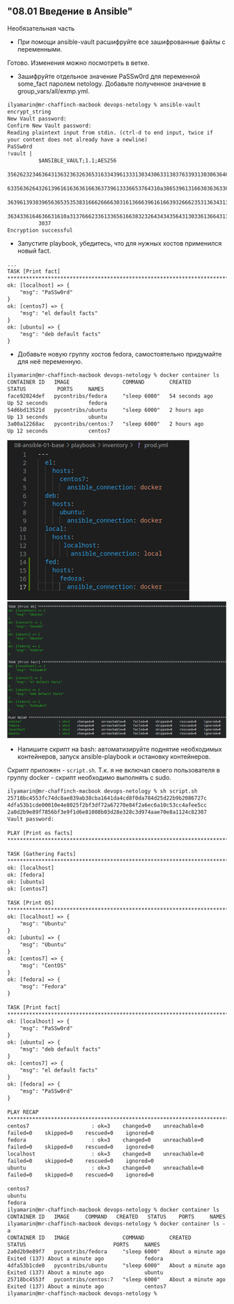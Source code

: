 ## "08.01 Введение в Ansible"

Необязательная часть
* При помощи ansible-vault расшифруйте все зашифрованные файлы с переменными.

Готово. Изменения можно посмотреть в ветке.

* Зашифруйте отдельное значение PaSSw0rd для переменной some_fact паролем netology. Добавьте полученное значение в group_vars/all/exmp.yml.
```shell
ilyamarin@mr-chaffinch-macbook devops-netology % ansible-vault encrypt_string
New Vault password: 
Confirm New Vault password: 
Reading plaintext input from stdin. (ctrl-d to end input, twice if your content does not already have a newline)
PaSSw0rd
!vault |
          $ANSIBLE_VAULT;1.1;AES256
          35626232346364313632363263653163343961333130343063313837633931303063646163373235
          6335636264326139616163636166363739613336653764310a386539613166303636336165303064
          36396139383965636535353831666266663031613666396161663932666235313634313066326631
          3634336164636631610a313766623361336561663832326434343564313033613664313737396436
          3037
Encryption successful
```

* Запустите playbook, убедитесь, что для нужных хостов применился новый fact.
```shell
...
TASK [Print fact] *****************************************************************************************************************************************************
ok: [localhost] => {
    "msg": "PaSSw0rd"
}
ok: [centos7] => {
    "msg": "el default facts"
}
ok: [ubuntu] => {
    "msg": "deb default facts"
}
```

* Добавьте новую группу хостов fedora, самостоятельно придумайте для неё переменную.
```shell
ilyamarin@mr-chaffinch-macbook devops-netology % docker container ls
CONTAINER ID   IMAGE                 COMMAND        CREATED          STATUS          PORTS     NAMES
face92024def   pycontribs/fedora     "sleep 6000"   54 seconds ago   Up 52 seconds             fedora
54d6bd13521d   pycontribs/ubuntu     "sleep 6000"   2 hours ago      Up 13 seconds             ubuntu
3a00a12268ac   pycontribs/centos:7   "sleep 6000"   2 hours ago      Up 12 seconds             centos7
```
![vs_code_prod.yml](screeshots/img.png)  
![result](screeshots/img_1.png)

* Напишите скрипт на bash: автоматизируйте поднятие необходимых контейнеров, запуск ansible-playbook и остановку контейнеров.

Скрипт приложен - ``script.sh``.  Т.к. я не включал своего пользователя в группу docker - скрипт необходимо выполнять с sudo.
```shell
ilyamarin@mr-chaffinch-macbook devops-netology % sh script.sh 
25718bc4553fc74dc8ae839ab38cba1641da4cd8f0da784d25d22b9b2086727c
4dfa53b1cde00010e4e8025f2bf3df72a67270e84f2a6ec6a10c53cc4afee5cc
2a0d2b9e89f7856bf3e9f1d6e81008b03d28e328c3d974aae70e8a1124c82307
Vault password: 

PLAY [Print os facts] *************************************************************************************************************************************************

TASK [Gathering Facts] ************************************************************************************************************************************************
ok: [localhost]
ok: [fedora]
ok: [ubuntu]
ok: [centos7]

TASK [Print OS] *******************************************************************************************************************************************************
ok: [localhost] => {
    "msg": "Ubuntu"
}
ok: [ubuntu] => {
    "msg": "Ubuntu"
}
ok: [centos7] => {
    "msg": "CentOS"
}
ok: [fedora] => {
    "msg": "Fedora"
}

TASK [Print fact] *****************************************************************************************************************************************************
ok: [localhost] => {
    "msg": "PaSSw0rd"
}
ok: [ubuntu] => {
    "msg": "deb default facts"
}
ok: [centos7] => {
    "msg": "el default facts"
}
ok: [fedora] => {
    "msg": "PaSSw0rd"
}

PLAY RECAP ************************************************************************************************************************************************************
centos7                    : ok=3    changed=0    unreachable=0    failed=0    skipped=0    rescued=0    ignored=0   
fedora                     : ok=3    changed=0    unreachable=0    failed=0    skipped=0    rescued=0    ignored=0   
localhost                  : ok=3    changed=0    unreachable=0    failed=0    skipped=0    rescued=0    ignored=0   
ubuntu                     : ok=3    changed=0    unreachable=0    failed=0    skipped=0    rescued=0    ignored=0   

centos7
ubuntu
fedora
ilyamarin@mr-chaffinch-macbook devops-netology % docker container ls
CONTAINER ID   IMAGE     COMMAND   CREATED   STATUS    PORTS     NAMES
ilyamarin@mr-chaffinch-macbook devops-netology % docker container ls -a
CONTAINER ID   IMAGE                 COMMAND        CREATED              STATUS                            PORTS     NAMES
2a0d2b9e89f7   pycontribs/fedora     "sleep 6000"   About a minute ago   Exited (137) About a minute ago             fedora
4dfa53b1cde0   pycontribs/ubuntu     "sleep 6000"   About a minute ago   Exited (137) About a minute ago             ubuntu
25718bc4553f   pycontribs/centos:7   "sleep 6000"   About a minute ago   Exited (137) About a minute ago             centos7
ilyamarin@mr-chaffinch-macbook devops-netology % 
```